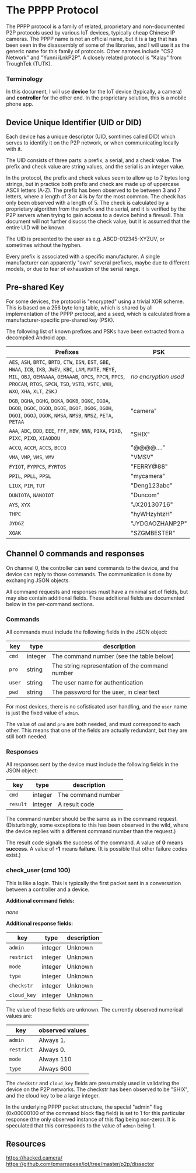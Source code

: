 The PPPP Protocol
===

The PPPP protocol is a family of related, proprietary and non-documented P2P
protocols used by various IoT devices, typically cheap Chinese IP cameras.
The PPPP name is not an official name, but it is a tag that has been seen
in the disassembly of some of the libraries, and I will use it as the generic
name for this family of protocols. Other namnes include "CS2 Network" and
"Yunni iLnkP2P". A closely related protocol is "Kalay" from TroughTek (TUTK).

### Terminology

In this document, I will use **device** for the IoT device (typically, a camera)
and **controller** for the other end. In the proprietary solution, this is a
mobile phone app.

## Device Unique Identifier (UID or DID)

Each device has a unique descriptor (UID, somtimes called DID) which serves to identify it on the P2P network, or when communicating locally with it.

The UID consists of three parts: a prefix, a serial, and a check value. The prefix and check value are string values, and the serial is an integer value.

In the protocol, the prefix and check values seem to allow up to 7 bytes long strings, but in practice both prefix and check are made up of uppercase ASCII letters (A-Z). The prefix has been observed to be between 3 and 7 letters, where a length of 3 or 4 is by far the most common. The check has only been observed with a length of 5. The check is calculated by a proprietary algorithm from the prefix and the serial, and it is verified by the P2P servers when trying to gain access to a device behind a firewall. This document will not further disucss the check value, but it is assumed that the entire UID will be known.

The UID is presented to the user as e.g. ABCD-012345-XYZUV, or sometimes without the hyphen.

Every prefix is associated with a specific manufacturer. A single manufacturer can apparently "own" several prefixes, maybe due to different models, or due to fear of exhaustion of the serial range.

## Pre-shared Key

For some devices, the protocol is "encrypted" using a trivial XOR scheme. This is based on a 256 byte long table, which is shared by all implementation of the PPPP protocol, and a seed, which is calculated from a manufacturer-specific pre-shared key (PSK).

The following list of known prefixes and PSKs have been extracted from a decompiled Android app.

| Prefixes | PSK |
|---|---|
| `AES`, `ASH`, `BRTC`, `BRTD`, `CTW`, `ESN`, `EST`, `GBE`, `HWAA`, `ICB`, `IKB`, `JWEV`, `KBC`, `LAM`, `MATE`, `MEYE`, `MIL`, `OBJ`, `OEMAAAA`, `OEMAAAB`, `OPCS`, `PPCN`, `PPCS`, `PROCAM`, `RTOS`, `SPCN`, `TSD`, `VSTB`, `VSTC`, `WXH`, `WXO`, `XHA`, `XLT`, `ZSKJ` | *no encryption used* |
| `DGB`, `DGHA`, `DGHG`, `DGKA`, `DGKB`, `DGKC`, `DGOA`, `DGOB`, `DGOC`, `DGOD`, `DGOE`, `DGOF`, `DGOG`, `DGOH`, `DGOI`, `DGOJ`, `DGOK`, `NMSA`, `NMSB`, `NMSZ`, `PETA`, `PETAA` | "camera" |
| `AAA`, `ABC`, `DDD`, `EEE`, `FFF`, `HBW`, `NNN`, `PIXA`, `PIXB`, `PIXC`, `PIXD`, `XIAODOU` | "SHIX" |
| `ACCQ`, `ACCR`, `ACCS`, `BCCQ` | "@@@@...." |
| `VMA`, `VMP`, `VMS`, `VMV` | "VMSV" |
| `FYIOT`, `FYPPCS`, `FYRTOS` | "FERRY@88" |
| `PPIL`, `PPLL`, `PPSL` | "mycamera" |
| `LIUX`, `PIR`, `TUT` | "Deng123abc" |
| `DUNIOTA`, `NANOIOT` | "Duncom" |
| `AYS`, `XYX` | "JX20130716" |
| `THPC` | "hyWHzyhtzH" |
| `JYDGZ` | "JYDGAOZHANP2P" |
| `XGAK` | "SZGMBESTER" |

## Channel 0 commands and responses

On channel 0, the controller can send commands to the device, and the device
can reply to those commands. The communication is done by exchanging JSON
objects.

All command requests and responses must have a minimal set of fields, but may also contain additional fields. These additional fields are documented below in the per-command sections.

### Commands

All commands must include the following fields in the JSON object:

| **key** | **type**  | **description**|
|---|---|----|
| `cmd` | integer | The command number (see the table below) |
| `pro` | string  | The string representation of the command number |
| `user` | string  | The user name for authentication |
| `pwd` | string  | The password for the user, in clear text |

For most devices, there is no sofisticated user handling, and the `user` name is just the fixed value of `admin`.

The value of `cmd` and `pro` are both needed, and must correspond to each other. This means that one of the fields are actually redundant, but they are still both needed.

### Responses

All responses sent by the device must include the following fields in the JSON object:

| **key** | **type**  | **description**|
|---|---|----|
| `cmd` | integer | The command number |
| `result` | integer  | A result code |

The command number should be the same as in the command request. (Disturbingly, some exceptions to this has been observed in the wild, where the device replies with a different command number than the request.)

The result code signals the success of the command. A value of **0** means **success**. A value of **-1** means **failure**. (It is possible that other failure codes exist.)

### check_user (cmd 100)

This is like a login. This is typically the first packet sent in a conversation between a controller and a device.

**Additional command fields:**

*none*

**Additional response fields:**

| **key** | **type**  | **description**|
|---|---|----|
| `admin` | integer | Unknown |
| `restrict` | integer | Unknown |
| `mode` | integer | Unknown |
| `type` | integer | Unknown |
| `checkstr` | integer  | Unknown |
| `cloud_key` | integer  | Unknown |

The value of these fields are unknown. The currently observed numerical values are:

| **key** | **observed values** |
|---|---|
| `admin` | Always 1. |
| `restrict` | Always 0. |
| `mode` | Always 110 |
| `type` | Always 600 |

The `checkstr` and  `cloud_key` fields are presumably used in validating the device on the P2P networks. The checkstr has been observed to be "SHIX", and the cloud key to be a large integer.

In the underlying PPPP packet structure, the special "admin" flag (0x00000100 of the command block flag field) is set to 1 for this particular response (the only observed instance of this flag being non-zero). It is speculated that this corresponds to the value of `admin` being 1.

## Resources

https://hacked.camera/
https://github.com/pmarrapese/iot/tree/master/p2p/dissector
